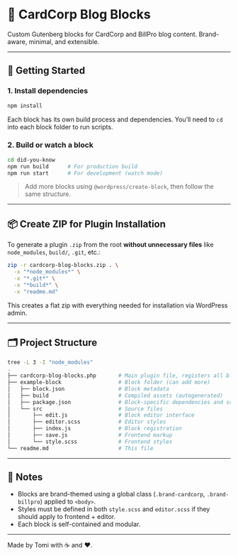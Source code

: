 # 🧱 CardCorp Blog Blocks

Custom Gutenberg blocks for CardCorp and BillPro blog content. Brand-aware, minimal, and extensible.

---

## 🚀 Getting Started

### 1. Install dependencies

```bash
npm install
```

Each block has its own build process and dependencies. You’ll need to `cd` into each block folder to run scripts.

### 2. Build or watch a block

```bash
cd did-you-know
npm run build      # For production build
npm run start      # For development (watch mode)
```

> Add more blocks using `@wordpress/create-block`, then follow the same structure.

---

## 📦 Create ZIP for Plugin Installation

To generate a plugin `.zip` from the root **without unnecessary files** like `node_modules`, `build/`, `.git`, etc.:

```bash
zip -r cardcorp-blog-blocks.zip . \
  -x "*node_modules*" \
  -x "*.git*" \
  -x "*build*" \
  -x "readme.md"
```

This creates a flat zip with everything needed for installation via WordPress admin.

---

## 🗂️ Project Structure

```bash
tree -L 3 -I "node_modules"
.
├── cardcorp-blog-blocks.php       # Main plugin file, registers all blocks
├── example-block                  # Block folder (can add more)
│   ├── block.json                 # Block metadata
│   ├── build                      # Compiled assets (autogenerated)
│   ├── package.json               # Block-specific dependencies and scripts
│   └── src                        # Source files
│       ├── edit.js                # Block editor interface
│       ├── editor.scss            # Editor styles
│       ├── index.js               # Block registration
│       ├── save.js                # Frontend markup
│       └── style.scss             # Frontend styles
└── readme.md                      # This file
```

---

## 🧩 Notes

- Blocks are brand-themed using a global class (`.brand-cardcorp`, `.brand-billpro`) applied to `<body>`.
- Styles must be defined in both `style.scss` and `editor.scss` if they should apply to frontend + editor.
- Each block is self-contained and modular.

---

Made by Tomi with ☕ and ❤️.
